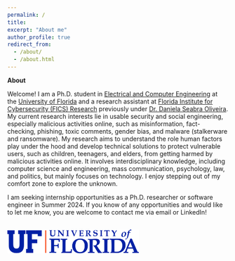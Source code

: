 ```yaml
---
permalink: /
title: 
excerpt: "About me"
author_profile: true
redirect_from: 
  - /about/
  - /about.html
---
```


**About**

Welcome! I am a Ph.D. student in [Electrical and Computer Engineering](https://www.ece.ufl.edu/) at the [University of Florida](https://www.ufl.edu/) and a research assistant at [Florida Institute for Cybersecurity (FICS) Research](https://fics.institute.ufl.edu/) previously under [Dr. Daniela Seabra Oliveira](https://danielaseabraoliveira.com/). My current research interests lie in usable security and social engineering, especially malicious activities online, such as misinformation, fact-checking, phishing, toxic comments, gender bias, and malware (stalkerware and ransomware). My research aims to understand the role human factors play under the hood and develop technical solutions to protect vulnerable users, such as children, teenagers, and elders, from getting harmed by malicious activities online. It involves interdisciplinary knowledge, including computer science and engineering, mass communication, psychology, law, and politics, but mainly focuses on technology. I enjoy stepping out of my comfort zone to explore the unknown. 

I am seeking internship opportunities as a Ph.D. researcher or software engineer in Summer 2024. If you know of any opportunities and would like to let me know, you are welcome to contact me via email or LinkedIn!


<br>

<img src="/files/Horizontal_Logo-RGB_Raster-BLUE_ORANGE.png" alt="UF Logo" width="300">
